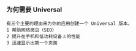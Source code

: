 ### 为何需要 Universal
    有三个主要的理由来为你的应用创建一个 Universal 版本。
    1 帮助网络爬虫（SEO）
    2 提升在手机和低功耗设备上的性能
    3 迅速显示出第一个页面